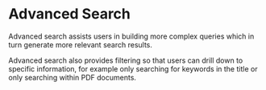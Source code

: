 # Advanced Search

Advanced search assists users in building more complex queries which in turn generate more relevant search results.

Advanced search also provides filtering so that users can drill down to specific information, for example only searching for keywords in the title or only searching within PDF documents.





